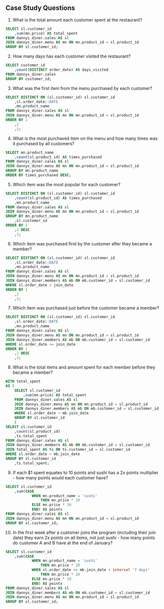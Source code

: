 ## Case Study Questions
1. What is the total amount each customer spent at the restaurant?
```sql
SELECT sl.customer_id
	,sum(mn.price) AS total_spent
FROM dannys_diner.sales AS sl
JOIN dannys_diner.menu AS mn ON mn.product_id = sl.product_id
GROUP BY sl.customer_id;
```

2. How many days has each customer visited the restaurant?
```sql
SELECT customer_id
	,count(DISTINCT order_date) AS days_visited
FROM dannys_diner.sales
GROUP BY customer_id;
```

3. What was the first item from the menu purchased by each customer?
```sql
SELECT DISTINCT ON (sl.customer_id) sl.customer_id
	,sl.order_date::DATE
	,mn.product_name
FROM dannys_diner.sales AS sl
JOIN dannys_diner.menu AS mn ON mn.product_id = sl.product_id
ORDER BY 1
	,2
	,3;
```

4. What is the most purchased item on the menu and how many times was it purchased by all customers?
```sql
SELECT mn.product_name
	,count(sl.product_id) AS times_purchased
FROM dannys_diner.sales AS sl
JOIN dannys_diner.menu AS mn ON mn.product_id = sl.product_id
GROUP BY mn.product_name
ORDER BY times_purchased DESC;
```

5. Which item was the most popular for each customer?
```sql
SELECT DISTINCT ON (sl.customer_id) sl.customer_id
	,count(sl.product_id) AS times_purchased
	,mn.product_name
FROM dannys_diner.sales AS sl
JOIN dannys_diner.menu AS mn ON mn.product_id = sl.product_id
GROUP BY mn.product_name
	,sl.customer_id
ORDER BY 1
	,2 DESC
	,3;
```

6. Which item was purchased first by the customer after they became a member?
```sql
SELECT DISTINCT ON (sl.customer_id) sl.customer_id
	,sl.order_date::DATE
	,mn.product_name
FROM dannys_diner.sales AS sl
JOIN dannys_diner.menu AS mn ON mn.product_id = sl.product_id
JOIN dannys_diner.members AS mb ON mb.customer_id = sl.customer_id
WHERE sl.order_date > join_date
ORDER BY 1
	,2
	,3;
```

7. Which item was purchased just before the customer became a member?
```sql
SELECT DISTINCT ON (sl.customer_id) sl.customer_id
	,sl.order_date::DATE
	,mn.product_name
FROM dannys_diner.sales AS sl
JOIN dannys_diner.menu AS mn ON mn.product_id = sl.product_id
JOIN dannys_diner.members AS mb ON mb.customer_id = sl.customer_id
WHERE sl.order_date <= join_date
ORDER BY 1
	,2 DESC
	,3;
```

8. What is the total items and amount spent for each member before they became a member?
```sql
WITH total_spent
AS (
	SELECT sl.customer_id
		,sum(mn.price) AS total_spent
	FROM dannys_diner.sales AS sl
	JOIN dannys_diner.menu AS mn ON mn.product_id = sl.product_id
	JOIN dannys_diner.members AS mb ON mb.customer_id = sl.customer_id
	WHERE sl.order_date < mb.join_date
	GROUP BY sl.customer_id
	)
SELECT sl.customer_id
	,count(sl.product_id)
	,ts.total_spent
FROM dannys_diner.sales AS sl
JOIN dannys_diner.members AS mb ON mb.customer_id = sl.customer_id
JOIN total_spent AS ts ON ts.customer_id = sl.customer_id
WHERE sl.order_date < mb.join_date
GROUP BY sl.customer_id
	,ts.total_spent;
```

9. If each $1 spent equates to 10 points and sushi has a 2x points multiplier - how many points would each customer have?
```sql
SELECT sl.customer_id
	,sum(CASE 
			WHEN mn.product_name = 'sushi'
				THEN mn.price * 20
			ELSE mn.price * 10
			END) AS points
FROM dannys_diner.sales AS sl
JOIN dannys_diner.menu AS mn ON mn.product_id = sl.product_id
GROUP BY sl.customer_id;
```

10. In the first week after a customer joins the program (including their join date) they earn 2x points on all items, not just sushi - how many points do customer A and B have at the end of January?
```sql
SELECT sl.customer_id
	,sum(CASE 
			WHEN mn.product_name = 'sushi'
				THEN mn.price * 20
			WHEN sl.order_date >= mb.join_date + interval '7 days'
				THEN mn.price * 20
			ELSE mn.price * 10
			END) AS points
FROM dannys_diner.sales AS sl
JOIN dannys_diner.members AS mb ON mb.customer_id = sl.customer_id
JOIN dannys_diner.menu AS mn ON mn.product_id = sl.product_id
GROUP BY sl.customer_id;
```
